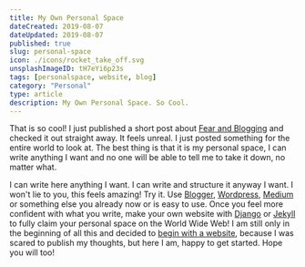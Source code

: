 ```yaml
---
title: My Own Personal Space
dateCreated: 2019-08-07
dateUpdated: 2019-08-07
published: true
slug: personal-space
icon: ./icons/rocket_take_off.svg
unsplashImageID: tH7eYi6p23s
tags: [personalspace, website, blog]
category: "Personal"
type: article
description: My Own Personal Space. So Cool.
---
```


That is so cool! I just published a short post about [Fear and Blogging](/fear-and-blogging) and checked it out straight away. It feels unreal. I just posted something for the entire world to look at. The best thing is that it is my personal space, I can write anything I want and no one will be able to tell me to take it down, no matter what.

I can write here anything I want. I can write and structure it anyway I want. I won't lie to you, this feels amazing! Try it. Use [Blogger](https://www.blogger.com), [Wordpress](https://wordpress.com/), [Medium](https://medium.com/) or something else you already now or is easy to use. Once you feel more confident with what you write, make your own website with [Django](https://www.djangoproject.com/) or [Jekyll](https://jekyllrb.com/) to fully claim your personal space on the World Wide Web! I am still only in the beginning of all this and decided to [begin with a website](/designing-first-site), because I was scared to publish my thoughts, but here I am, happy to get started. Hope you will too!
